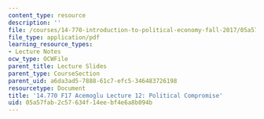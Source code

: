 ```yaml
---
content_type: resource
description: ''
file: /courses/14-770-introduction-to-political-economy-fall-2017/05a57fab2c57634f14eebf4e6a8b094b_MIT14_770F17_lec12_acemoglu.pdf
file_type: application/pdf
learning_resource_types:
- Lecture Notes
ocw_type: OCWFile
parent_title: Lecture Slides
parent_type: CourseSection
parent_uid: a6da3ad5-7888-61c7-efc5-346483726198
resourcetype: Document
title: '14.770 F17 Acemoglu Lecture 12: Political Compromise'
uid: 05a57fab-2c57-634f-14ee-bf4e6a8b094b
---
```

